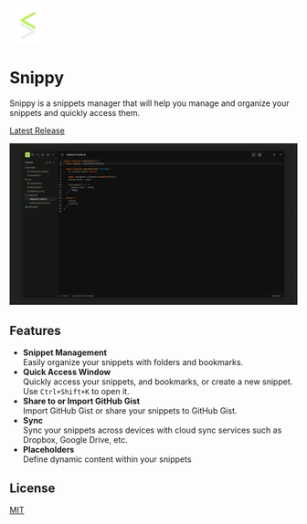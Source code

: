 <img src="./packages/shared/assets/images/logo-no-bg.png" width="64" />

# Snippy

Snippy is a snippets manager that will help you manage and organize your snippets and quickly access them.

[Latest Release](https://github.com/kholid060/snippy/releases)

![snippy](/assets/image.png)

## Features

- **Snippet Management** <br />
  Easily organize your snippets with folders and bookmarks.
- **Quick Access Window** <br />
  Quickly access your snippets, and bookmarks, or create a new snippet. Use `Ctrl+Shift+K` to open it.
- **Share to or Import GitHub Gist** <br />
  Import GitHub Gist or share your snippets to GitHub Gist.
- **Sync** <br />
  Sync your snippets across devices with cloud sync services such as Dropbox, Google Drive, etc.
- **Placeholders** <br />
  Define dynamic content within your snippets


## License

[MIT](https://github.com/Kholid060/snippy/blob/main/LICENSE)
